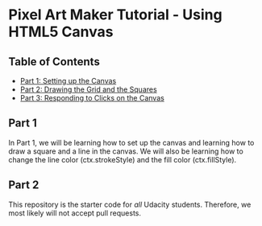 # Pixel Art Maker Tutorial - Using HTML5 Canvas

## Table of Contents

* [Part 1: Setting up the Canvas](#part1)
* [Part 2: Drawing the Grid and the Squares](#contributing)
* [Part 3: Responding to Clicks on the Canvas](#part3)

## Part 1

In Part 1, we will be learning how to set up the canvas and learning how to draw a square and a line in the canvas. We will also be learning how to change the line color (ctx.strokeStyle) and the fill color (ctx.fillStyle).

## Part 2

This repository is the starter code for _all_ Udacity students. Therefore, we most likely will not accept pull requests.
